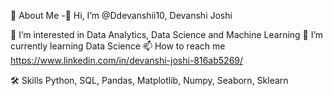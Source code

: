 🚀 About Me
-👋 Hi, I’m @Ddevanshii10, Devanshi Joshi

👀 I’m interested in Data Analytics, Data Science and Machine Learning
🌱 I’m currently learning Data Science
📫 How to reach me https://www.linkedin.com/in/devanshi-joshi-816ab5269/


🛠 Skills
Python, SQL, Pandas, Matplotlib, Numpy, Seaborn, Sklearn
